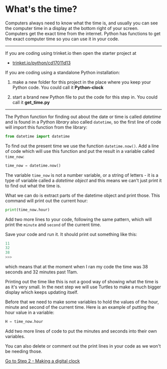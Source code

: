 # What's the time?

Computers always need to know what the time is, and usually you can see the computer time in a display at the bottom right of your screen. Computers get the exact time from the internet. Python has functions to get the exact computer time so you can use it in your code.

---
If you are coding using trinket.io then open the starter project at 
- [trinket.io/python/cd17011d13](https://trinket.io/python/cd17011d13)

If you are coding using a standalone Python installation:

1. make a new folder for this project in the place where you keep your Python code. You could call it **Python-clock**

2. start a brand new Python file to put the code for this step in. You could call it **get_time.py**

---

The Python function for finding out about the date or time  is called *datetime* and is found in a Python *library* also called ```datetime```, so the first line of code will import this function from the library:

```python
from datetime import datetime
```

To find out the present time we use the function ```datetime.now()```. Add a line of code which will use this function and put the result in a variable called ```time_now```:

```python
time_now = datetime.now()
```

The variable ```time_now``` is not a number variable, or a string of letters - it is a type of variable called a *datetime object* and this means we can't just print it to find out what the time is.

What we can do is extract parts of the datetime object and print those. This command will print out the current hour:

```python
print(time_now.hour)
```

Add two more lines to your code, following the same pattern, which will print the ```minute``` and ```second``` of the current time.

Save your code and run it. It should print out something like this:

```python
11
32
38
>>> 
```

which means that at the moment when I ran my code the time was 38 seconds and 32 minutes past 11am.

Printing out the time like this is not a good way of showing what the time is as it's very small. In the next step we will use Turtles to make a much bigger display which keeps updating itself.

Before that we need to make some variables to hold the values of the hour, minute and second of the current time. Here is an example of putting the hour value in a variable:

```python
H = time_now.hour
```

Add two more lines of code to put the minutes and seconds into their own variables.

You can also delete or comment out the print lines in your code as we won't be needing those.

[Go to Step 2 - Making a digital clock](../Step2-Make-a-digital-clock)
